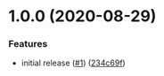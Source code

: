 # 1.0.0 (2020-08-29)


### Features

* initial release ([#1](https://github.com/seleb/markov-multi-order/issues/1)) ([234c69f](https://github.com/seleb/markov-multi-order/commit/234c69f01743f057b85287bba44ed5d1ffccba3f))
